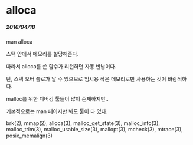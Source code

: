 alloca
======

##### 2016/04/18

man alloca

스택 안에서 메모리를 할당해준다.

따라서 alloca를 쓴 함수가 리턴하면 자동 반납이다.

단, 스택 오버 플로가 날 수 있으므로 임시용 작은 메모리로만 사용하는 것이 바람직하다.

malloc를 위한 디버깅 툴들이 많이 존재하지만..

기본적으로는 man 페이지만 봐도 툴이 다 있다.

brk(2), mmap(2), alloca(3), malloc_get_state(3), malloc_info(3), malloc_trim(3), malloc_usable_size(3), mallopt(3), mcheck(3), mtrace(3), posix_memalign(3)
